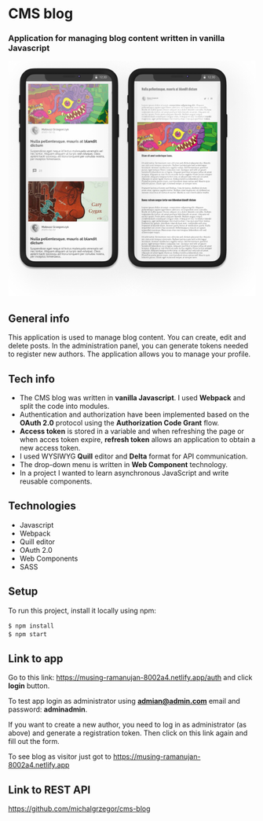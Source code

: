 # CMS blog

### Application for managing blog content written in vanilla Javascript

![Logo](work_2.png)

## General info

This application is used to manage blog content. You can create, edit and delete posts. In the
administration panel, you can generate tokens needed to register new authors. The application allows
you to manage your profile.

## Tech info

- The CMS blog was written in **vanilla Javascript**. I used **Webpack** and split the code into
  modules.
- Authentication and authorization have been implemented based on the **OAuth 2.0** protocol using
  the **Authorization Code Grant** flow.
- **Access token** is stored in a variable and when refreshing the page or when acces token expire,
  **refresh token** allows an application to obtain a new access token.
- I used WYSIWYG **Quill** editor and **Delta** format for API communication.
- The drop-down menu is written in **Web Component** technology.
- In a project I wanted to learn asynchronous JavaScript and write reusable components.

## Technologies

- Javascript
- Webpack
- Quill editor
- OAuth 2.0
- Web Components
- SASS

## Setup

To run this project, install it locally using npm:

```sh
$ npm install
$ npm start
```

## Link to app

Go to this link: https://musing-ramanujan-8002a4.netlify.app/auth and click **login** button.

To test app login as administrator using **admian@admin.com** email and password: **adminadmin**.

If you want to create a new author, you need to log in as administrator (as above) and generate a
registration token. Then click on this link again and fill out the form.

To see blog as visitor just got to https://musing-ramanujan-8002a4.netlify.app

## Link to REST API

https://github.com/michalgrzegor/cms-blog

